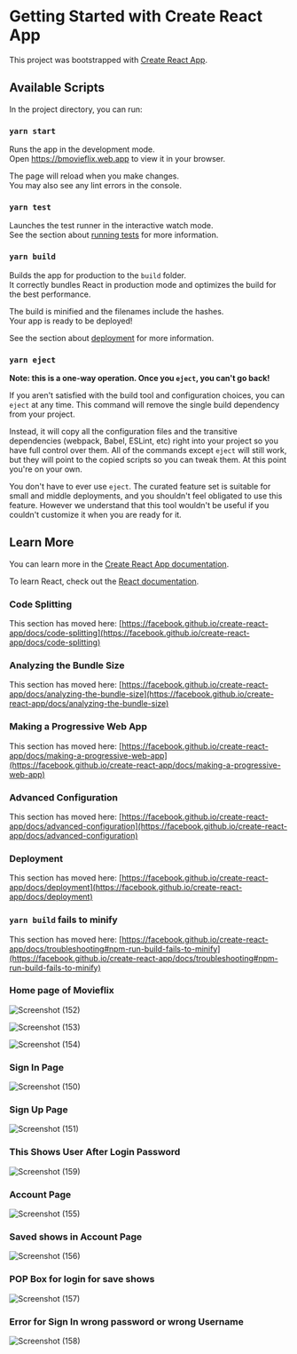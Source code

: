 # Getting Started with Create React App

This project was bootstrapped with [Create React App](https://github.com/facebook/create-react-app).

## Available Scripts

In the project directory, you can run:

### `yarn start`

Runs the app in the development mode.\
Open https://bmovieflix.web.app to view it in your browser.

The page will reload when you make changes.\
You may also see any lint errors in the console.

### `yarn test`

Launches the test runner in the interactive watch mode.\
See the section about [running tests](https://facebook.github.io/create-react-app/docs/running-tests) for more information.

### `yarn build`

Builds the app for production to the `build` folder.\
It correctly bundles React in production mode and optimizes the build for the best performance.

The build is minified and the filenames include the hashes.\
Your app is ready to be deployed!

See the section about [deployment](https://facebook.github.io/create-react-app/docs/deployment) for more information.

### `yarn eject`

**Note: this is a one-way operation. Once you `eject`, you can't go back!**

If you aren't satisfied with the build tool and configuration choices, you can `eject` at any time. This command will remove the single build dependency from your project.

Instead, it will copy all the configuration files and the transitive dependencies (webpack, Babel, ESLint, etc) right into your project so you have full control over them. All of the commands except `eject` will still work, but they will point to the copied scripts so you can tweak them. At this point you're on your own.

You don't have to ever use `eject`. The curated feature set is suitable for small and middle deployments, and you shouldn't feel obligated to use this feature. However we understand that this tool wouldn't be useful if you couldn't customize it when you are ready for it.

## Learn More

You can learn more in the [Create React App documentation](https://facebook.github.io/create-react-app/docs/getting-started).

To learn React, check out the [React documentation](https://reactjs.org/).

### Code Splitting

This section has moved here: [https://facebook.github.io/create-react-app/docs/code-splitting](https://facebook.github.io/create-react-app/docs/code-splitting)

### Analyzing the Bundle Size

This section has moved here: [https://facebook.github.io/create-react-app/docs/analyzing-the-bundle-size](https://facebook.github.io/create-react-app/docs/analyzing-the-bundle-size)

### Making a Progressive Web App

This section has moved here: [https://facebook.github.io/create-react-app/docs/making-a-progressive-web-app](https://facebook.github.io/create-react-app/docs/making-a-progressive-web-app)

### Advanced Configuration

This section has moved here: [https://facebook.github.io/create-react-app/docs/advanced-configuration](https://facebook.github.io/create-react-app/docs/advanced-configuration)

### Deployment

This section has moved here: [https://facebook.github.io/create-react-app/docs/deployment](https://facebook.github.io/create-react-app/docs/deployment)

### `yarn build` fails to minify

This section has moved here: [https://facebook.github.io/create-react-app/docs/troubleshooting#npm-run-build-fails-to-minify](https://facebook.github.io/create-react-app/docs/troubleshooting#npm-run-build-fails-to-minify)

### Home page of Movieflix

![Screenshot (152)](https://user-images.githubusercontent.com/93579606/178020601-e09f3059-1aad-4b3c-a5f7-05b2628c7ae2.png)


![Screenshot (153)](https://user-images.githubusercontent.com/93579606/178020654-3025e23a-de3b-412f-b817-b298683fef1a.png)


![Screenshot (154)](https://user-images.githubusercontent.com/93579606/178020679-2aa0aeb1-7845-4b52-99d7-ac944c3c2035.png)

### Sign In Page
![Screenshot (150)](https://user-images.githubusercontent.com/93579606/178020715-8b5d4d07-e1ea-4fba-a1f2-52cccbd72442.png)

### Sign Up Page
![Screenshot (151)](https://user-images.githubusercontent.com/93579606/178020745-430903bb-e2be-4ba2-ad76-87d6110c07fb.png)

### This Shows User After Login Password
![Screenshot (159)](https://user-images.githubusercontent.com/93579606/178020919-86de3337-e9cc-4c2d-ae38-dd1af1cc415b.png)

### Account Page
![Screenshot (155)](https://user-images.githubusercontent.com/93579606/178020973-0552fe25-8808-479d-a02c-79965e39e9ac.png)

### Saved shows in Account Page
![Screenshot (156)](https://user-images.githubusercontent.com/93579606/178021011-25568ed0-b32a-43a7-924d-0a6d42c79197.png)

### POP Box for login for save shows 
![Screenshot (157)](https://user-images.githubusercontent.com/93579606/178021036-8792b24f-f0a8-41c7-b0e1-0817e3655a6e.png)

### Error for Sign In wrong password or wrong Username
![Screenshot (158)](https://user-images.githubusercontent.com/93579606/178021069-2c4b991c-d26e-4e74-995b-2081de6ff99b.png)










